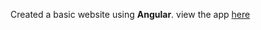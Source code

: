 Created a basic website using **Angular**.
view the app [here](https://niematkhoder.github.io/ng_MohamadArt/)
